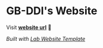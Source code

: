 
# GB-DDI's Website

Visit **[website url](#)** 🚀

_Built with [Lab Website Template](https://greene-lab.gitbook.io/lab-website-template-docs)_

